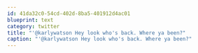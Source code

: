 ```yaml
---
id: 41da32c0-54cd-402d-8ba5-401912d4ac01
blueprint: text
category: twitter
title: "'@karlywatson Hey look who's back. Where ya been?"
caption: "'@karlywatson Hey look who's back. Where ya been?"
---
```

